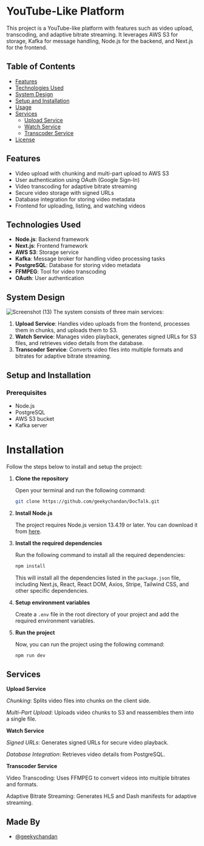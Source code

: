 # YouTube-Like Platform

This project is a YouTube-like platform with features such as video upload, transcoding, and adaptive bitrate streaming. It leverages AWS S3 for storage, Kafka for message handling, Node.js for the backend, and Next.js for the frontend.



## Table of Contents
- [Features](#features)
- [Technologies Used](#technologies-used)
- [System Design](#system-design)
- [Setup and Installation](#setup-and-installation)
- [Usage](#usage)
- [Services](#services)
  - [Upload Service](#upload-service)
  - [Watch Service](#watch-service)
  - [Transcoder Service](#transcoder-service)
- [License](#license)

## Features
- Video upload with chunking and multi-part upload to AWS S3
- User authentication using OAuth (Google Sign-In)
- Video transcoding for adaptive bitrate streaming
- Secure video storage with signed URLs
- Database integration for storing video metadata
- Frontend for uploading, listing, and watching videos

## Technologies Used
- **Node.js**: Backend framework
- **Next.js**: Frontend framework
- **AWS S3**: Storage service
- **Kafka**: Message broker for handling video processing tasks
- **PostgreSQL**: Database for storing video metadata
- **FFMPEG**: Tool for video transcoding
- **OAuth**: User authentication

## System Design
![Screenshot (13)](https://github.com/geekychandan/AdaptiveBitrateStream/assets/110468423/f58e1717-4d59-4d96-98ab-6e8af382c482)
The system consists of three main services:
1. **Upload Service**: Handles video uploads from the frontend, processes them in chunks, and uploads them to S3.
2. **Watch Service**: Manages video playback, generates signed URLs for S3 files, and retrieves video details from the database.
3. **Transcoder Service**: Converts video files into multiple formats and bitrates for adaptive bitrate streaming.

## Setup and Installation
### Prerequisites
- Node.js
- PostgreSQL
- AWS S3 bucket
- Kafka server


# Installation

Follow the steps below to install and setup the project:

1. **Clone the repository**

   Open your terminal and run the following command:

   ```bash
   git clone https://github.com/geekychandan/DocTalk.git
   ```

3. **Install Node.js**

   The project requires Node.js version 13.4.19 or later. You can download it from [here](https://nodejs.org/en/download/).

4. **Install the required dependencies**

   Run the following command to install all the required dependencies:

   ```bash
   npm install
   ```

   This will install all the dependencies listed in the `package.json` file, including Next.js, React, React DOM, Axios, Stripe, Tailwind CSS, and other specific dependencies.

5. **Setup environment variables**

    Create a `.env` file in the root directory of your project and add the required environment variables.

6. **Run the project**

    Now, you can run the project using the following command:

    ```bash
    npm run dev
    ```

  ## Services
   **Upload Service**
   
   *Chunking*: Splits video files into chunks on the client side.
   
   *Multi-Part Upload*: Uploads video chunks to S3 and reassembles them into a single file.
   
  **Watch Service**
  
  *Signed URLs*: Generates signed URLs for secure video playback.
  
  *Database Integration*: Retrieves video details from PostgreSQL.
    
  **Transcoder Service**
  
  Video Transcoding: Uses FFMPEG to convert videos into multiple bitrates and formats.
    
  Adaptive Bitrate Streaming: Generates HLS and Dash manifests for adaptive streaming.


## Made By

- [@geekychandan](https://github.com/geekychandan)
